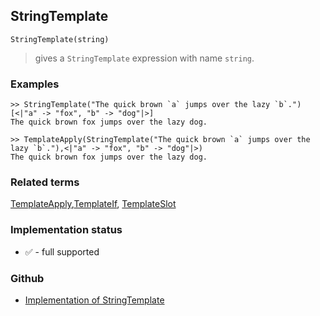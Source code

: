 ## StringTemplate

```
StringTemplate(string)
```

> gives a  `StringTemplate` expression with name `string`.
	 

### Examples

```
>> StringTemplate("The quick brown `a` jumps over the lazy `b`.")[<|"a" -> "fox", "b" -> "dog"|>]
The quick brown fox jumps over the lazy dog.

>> TemplateApply(StringTemplate("The quick brown `a` jumps over the lazy `b`."),<|"a" -> "fox", "b" -> "dog"|>)
The quick brown fox jumps over the lazy dog.
```

### Related terms 
[TemplateApply](TemplateApply.md),[TemplateIf](TemplateIf.md), [TemplateSlot](TemplateSlot.md)

### Implementation status

* &#x2705; - full supported

### Github

* [Implementation of StringTemplate](https://github.com/axkr/symja_android_library/blob/master/symja_android_library/matheclipse-core/src/main/java/org/matheclipse/core/builtin/StringFunctions.java#L2690) 
